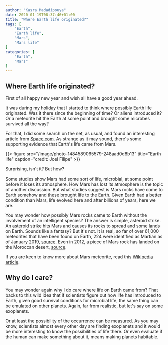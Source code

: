 ```yaml
---
author: "Kasra Madadipouya"
date: 2020-01-19T08:37:46+01:00
title: "Where Earth life originated?"
tags: [
    "Earth",
    "Earth life",
    "Mars",
    "Mars life"
]
categories: [
    "Earth",
    "Mars"
]
---
```


## Where Earth life originated?

First of all happy new year and wish all have a good year ahead. 

It was during my holiday that I started to think where possibly Earth life originated. Was it there since the beginning of time? Or aliens introduced it? Or a meteorite hit the Earth at some point and brought some microbes survived all the way?

For that, I did some search on the net, as usual, and found an interesting article from [Space.com](https://www.space.com/22577-earth-life-from-mars-theory.html). As strange as it may sound, there's some supporting evidence that Earth's life came from Mars.

{{< figure src="/image/photo-1484589065579-248aad0d8b13" title="Earth life" caption="credit: Joel Filipe" >}}

Surprising, isn't it? But how?

Some studies show Mars had some sort of life, microbial, at some point before it loses its atmosphere. How Mars has lost its atmosphere is the topic of another discussion. But what studies suggest is Mars rocks have come to Earth somehow and these brought life to the Earth. Given Earth had a better condition than Mars, life evolved here and after billions of years, here we are.

You may wonder how possibly Mars rocks came to Earth without the involvement of an intelligent species? The answer is simple, asteroid strike. An asteroid strike hits Mars and causes its rocks to spread and some lands on Earth. Sounds like a fantasy? But it's not. It is real, so far of over 61,000 meteorites that have been found on Earth, 224 were identified as Martian as of January 2019, [source](https://www.lpi.usra.edu/meteor/). Even in 2012, a piece of Mars rock has landed on the Moroccan desert, [source](https://www.space.com/14268-rare-mars-meteorite-rocks-tissint.html). 

If you are keen to know more about Mars meteorite, read this [Wikipedia article](https://en.wikipedia.org/wiki/Martian_meteorite).

## Why do I care?

You may wonder again why I do care where life on Earth came from? That backs to this wild idea that if scientists figure out how life has introduced to Earth, given good survival conditions for microbial life, the same thing can be emulated on other planets. Again, far from realistic, but let's say on some exoplanets. 

Or at least the possibility of the occurrence can be measured. As you may know, scientists almost every other day are finding exoplanets and it would be more interesting to know the possibilities of life there. Or even evaluate if the human can make something about it, means making planets habitable.